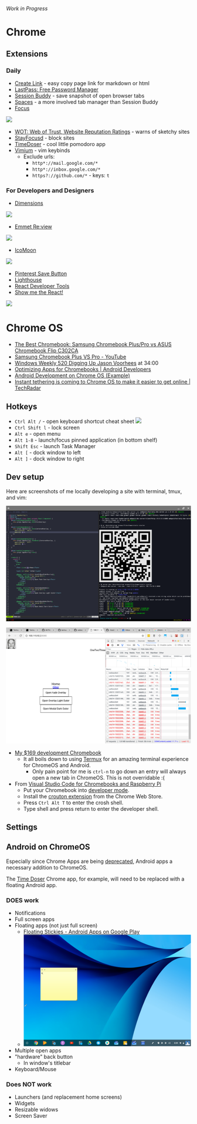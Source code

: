 _Work in Progress_

# Chrome
## Extensions
### Daily
- [Create Link](https://chrome.google.com/webstore/detail/create-link/gcmghdmnkfdbncmnmlkkglmnnhagajbm) - easy copy page link for markdown or html
- [LastPass: Free Password Manager](https://chrome.google.com/webstore/detail/lastpass-free-password-ma/hdokiejnpimakedhajhdlcegeplioahd)
- [Session Buddy](https://chrome.google.com/webstore/detail/session-buddy/edacconmaakjimmfgnblocblbcdcpbko) - save snapshot of open browser tabs
- [Spaces](https://chrome.google.com/webstore/detail/spaces/cenkmofngpohdnkbjdpilgpmbiiljjim) - a more involved tab manager than Session Buddy
- [Focus](https://chrome.google.com/webstore/detail/focus/paipcheolflniajdfeglfpddafcklepg)

![](https://lh3.googleusercontent.com/VGJGQINGg8IWyeSFF6AhZKJqbceZhLwrLYef7Cj68OJr-jmPHhq2nNF-l2Ld9VG2iajBGuWvpHs=w640-h400-e365)
- [WOT: Web of Trust, Website Reputation Ratings](https://chrome.google.com/webstore/detail/wot-web-of-trust-website/bhmmomiinigofkjcapegjjndpbikblnp) - warns of sketchy sites
- [StayFocusd](https://chrome.google.com/webstore/detail/stayfocusd/laankejkbhbdhmipfmgcngdelahlfoji) - block sites
- [TimeDoser](https://chrome.google.com/webstore/detail/timedoser/cmkneeaihlcdllananjlkmppnkdahdcc) - cool little pomodoro app
- [Vimium](https://chrome.google.com/webstore/detail/vimium/dbepggeogbaibhgnhhndojpepiihcmeb) - vim keybinds
  - Exclude urls:
    - `http*://mail.google.com/*`
    - `http*://inbox.google.com/*`
    - `https?://github.com/*` - keys: `t`

### For Developers and Designers
- [Dimensions](https://chrome.google.com/webstore/detail/dimensions/baocaagndhipibgklemoalmkljaimfdj)

![](https://lh3.googleusercontent.com/ceJflFysqTQjWuY0pnO7ab6OiBf-7uJdCJ_9EOL14pHIT7pECE-yi5fL9PUgNuQMNk3kAnhKNw=w640-h400-e365)
- [Emmet Re:view](https://chrome.google.com/webstore/detail/emmet-review/epejoicbhllgiimigokgjdoijnpaphdp)

![](https://lh3.googleusercontent.com/Ofry7wX_DxwwpY4lXCPcD0-EHRZnp_Oo79Jrd2kvZ0H4oWWHYtsgyVMkunURQQAV9VU81ud0rw=w640-h400-e365)
- [IcoMoon](https://chrome.google.com/webstore/detail/icomoon/kppingdhhalimbaehfmhldppemnmlcjd)

![](https://lh3.googleusercontent.com/uCp8QRtnVXu6zb2XHY4vFxaldZhmDDgR12hmuRf9fuajx4iXX6NwKZ_U_grRr62YhwAEOERD=w640-h400-e365)
- [Pinterest Save Button](https://chrome.google.com/webstore/detail/pinterest-save-button/gpdjojdkbbmdfjfahjcgigfpmkopogic)
- [Lighthouse](https://chrome.google.com/webstore/detail/lighthouse/blipmdconlkpinefehnmjammfjpmpbjk)
- [React Developer Tools](https://chrome.google.com/webstore/detail/react-developer-tools/fmkadmapgofadopljbjfkapdkoienihi)
- [Show me the React!](https://chrome.google.com/webstore/detail/show-me-the-react/iaebolhfcmodobkanmaahdhnlplncbnd)

![](https://lh3.googleusercontent.com/P-e_KCbLUZ6iiuULK1oid3jIqzga9-kFA_PB4zDfGez6xWbYfbFIS5WXy931_gkvslQ3RhoT3og=w640-h400-e365)



# Chrome OS
- [The Best Chromebook: Samsung Chromebook Plus/Pro vs ASUS Chromebook Flip C302CA](https://9to5google.com/2017/03/17/samsung-chromebook-pro-plus-vs-asus-chromebook-c302a/)
- [Samsung Chromebook Plus VS Pro - YouTube](https://www.youtube.com/watch?v=DplNov4w9cc)
- [Windows Weekly 520 Digging Up Jason Voorhees](https://twit.tv/shows/windows-weekly/episodes/520) at 34:00
- [Optimizing Apps for Chromebooks | Android Developers](https://developer.android.com/topic/arc/index.html)
- [Android Development on Chrome OS (Example)](https://coderwall.com/p/fv0xrq/android-development-on-chrome-os)
- [Instant tethering is coming to Chrome OS to make it easier to get online | TechRadar](http://www.techradar.com/news/instant-tethering-is-coming-to-chrome-os-to-make-it-easier-to-get-online)

## Hotkeys
- `Ctrl Alt /` - open keyboard shortcut cheat sheet
![](https://www.howtogeek.com/wp-content/uploads/2014/05/chrome-os-keyboard-shortcut-cheat-sheet.png)
- `Ctrl Shift l` - lock screen
- `Alt e` - open menu
- `Alt 1-8` - launch/focus pinned application (in bottom shelf)
- `Shift Esc` - launch Task Manager
- `Alt [` - dock window to left
- `Alt ]` - dock window to right

## Dev setup
Here are screenshots of me locally developing a site with terminal, tmux, and vim:

![](https://github.com/kylpo/dev-playbook/blob/master/assets/chrome-termux.png?raw=true)

![](https://github.com/kylpo/dev-playbook/blob/master/assets/chrome-dev-site.png?raw=true)

- [My $169 development Chromebook](https://blog.lessonslearned.org/building-a-more-secure-development-chromebook/)
  - It all boils down to using [Termux](https://termux.com/) for an amazing terminal experience for ChromeOS and Android.
    - Only pain point for me is `ctrl-n` to go down an entry will always open a new tab in ChromeOS. This is not overridable :(
- From [Visual Studio Code for Chromebooks and Raspberry Pi](https://code.headmelted.com/)
  - Put your Chromebook into [developer mode](https://www.chromium.org/chromium-os/chromiumos-design-docs/developer-mode).
  - Install the [crouton extension](https://chrome.google.com/webstore/detail/crouton-integration/gcpneefbbnfalgjniomfjknbcgkbijom) from the Chrome Web Store.
  - Press `Ctrl Alt T` to enter the crosh shell.
  - Type shell and press return to enter the developer shell.

## Settings

## Android on ChromeOS
Especially since Chrome Apps are being [deprecated](https://blog.chromium.org/2016/08/from-chrome-apps-to-web.html), Android apps a necessary addition to ChromeOS.

The [Time Doser](https://chrome.google.com/webstore/detail/timedoser/cmkneeaihlcdllananjlkmppnkdahdcc?hl=en) Chrome app, for example, will need to be replaced with a floating Android app.

### DOES work
- Notifications
- Full screen apps
- Floating apps (not just full screen)
  - [Floating Stickies \- Android Apps on Google Play](https://play.google.com/store/apps/details?id=genius.mohammad.floating.stickies)
  - ![](https://github.com/kylpo/dev-playbook/blob/master/assets/chrome-stickies.png?raw=true)
- Multiple open apps
- "hardware" back button
  - In window's titlebar
- Keyboard/Mouse

### Does NOT work
- Launchers (and replacement home screens)
- Widgets
- Resizable widows
- Screen Saver